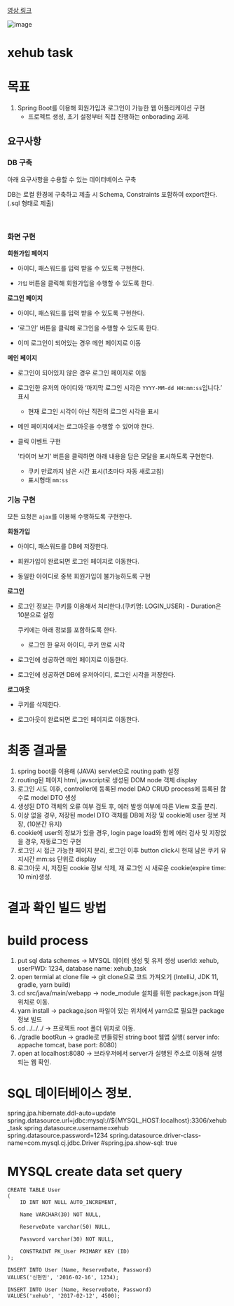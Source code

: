 [영상 링크](https://youtu.be/Ek2gDBxj4PU)

![image](https://user-images.githubusercontent.com/77220824/203040544-388d28f9-1516-449f-b9b1-7efcf69fde48.png)

# xehub task

# 목표
1. Spring Boot를 이용해 회원가입과 로그인이 가능한 웹 어플리케이션 구현
	* 프로젝트 생성, 초기 설정부터 직접 진행하는 onborading 과제.
	
## 요구사항

### DB 구축

아래 요구사항을 수용할 수 있는 데이터베이스 구축

DB는 로컬 환경에 구축하고 제출 시 Schema, Constraints 포함하여 export한다.(.sql 형태로 제출)

<br>

### 화면 구현

**회원가입 페이지**

- 아이디, 패스워드를 입력 받을 수 있도록 구현한다.

- `가입` 버튼을 클릭해 회원가입을 수행할 수 있도록 한다.

**로그인 페이지**

- 아이디, 패스워드를 입력 받을 수 있도록 구현한다.

- ‘로그인’ 버튼을 클릭해 로그인을 수행할 수 있도록 한다.

- 이미 로그인이 되어있는 경우 메인 페이지로 이동

**메인 페이지**

- 로그인이 되어있지 않은 경우 로그인 페이지로 이동

- 로그인한 유저의 아이디와 ‘마지막 로그인 시각은 `YYYY-MM-dd HH:mm:ss`입니다.’ 표시
    - 현재 로그인 시각이 아닌 직전의 로그인 시각을 표시

- 메인 페이지에서는 로그아웃을 수행할 수 있어야 한다.

- 클릭 이벤트 구현

    '타이머 보기' 버튼을 클릭하면 아래 내용을 담은 모달을 표시하도록 구현한다.
    - 쿠키 만료까지 남은 시간 표시(1초마다 자동 새로고침)
    - 표시형태 `mm:ss`



### 기능 구현

모든 요청은 `ajax`를 이용해 수행하도록 구현한다.

**회원가입**

- 아이디, 패스워드를 DB에 저장한다.

- 회원가입이 완료되면 로그인 페이지로 이동한다.

- 동일한 아이디로 중복 회원가입이 불가능하도록 구현

**로그인**

- 로그인 정보는 쿠키를 이용해서 처리한다.(쿠키명: LOGIN_USER) - Duration은 10분으로 설정

    쿠키에는 아래 정보를 포함하도록 한다.
    - 로그인 한 유저 아이디, 쿠키 만료 시각

- 로그인에 성공하면 메인 페이지로 이동한다.

- 로그인에 성공하면 DB에 유저아이디, 로그인 시각을 저장한다.


**로그아웃**

- 쿠키를 삭제한다.

- 로그아웃이 완료되면 로그인 페이지로 이동한다.

# 최종 결과물 
1. spring boot를 이용해 (JAVA) servlet으로 routing path 설정
2. routing된 페이지 html, javscript로 생성된 DOM node 객체 display
3. 로그인 시도 이후, controller에 등록된 model DAO CRUD process에 등록된 함수로 model DTO 생성
4. 생성된 DTO 객체의 오류 여부 검토 후, 에러 발생 여부에 따른 View 호출 분리.
5. 이상 없을 경우, 저장된 model DTO 객체를 DB에 저장 및 cookie에 user 정보 저장, (10분간 유지)
6. cookie에 user의 정보가 있을 경우, login page load와 함께 에러 검사 및 지장없을 경우, 자동로그인 구현
7. 로그인 시 접근 가능한 페이지 분리, 로그인 이후 button click시 현재 남은 쿠키 유지시간 mm:ss 단위로 display
8. 로그아웃 시, 저장된 cookie 정보 삭제, 재 로그인 시 새로운 cookie(expire time: 10 min)생성.

# 결과 확인 빌드 방법
# build process
  1. put sql data schemes		-> MYSQL 데이터 생성 및 유저 생성 userId: xehub, userPWD: 1234, database name: xehub_task
  2. open termial at clone file		-> git clone으로 코드 가져오기 (IntelliJ, JDK 11, gradle, yarn build) 
  3. cd src/java/main/webapp		-> node_module 설치를 위한 package.json 파일 위치로 이동.
  4. yarn install			-> package.json 파일이 있는 위치에서 yarn으로 필요한 package 정보 빌드
  5. cd ../../../ 			-> 프로젝트 root 폴더 위치로 이동.
  6. ./gradle bootRun			-> gradle로 번들링된 string boot 웹앱 실행( server info: appache tomcat, base port: 8080)
  7. open at localhost:8080		-> 브라우저에서 server가 실행된 주소로 이동해 실행되는 웹 확인.
  
  
# SQL 데이터베이스 정보. 

spring.jpa.hibernate.ddl-auto=update
spring.datasource.url=jdbc:mysql://${MYSQL_HOST:localhost}:3306/xehub_task
spring.datasource.username=xehub
spring.datasource.password=1234
spring.datasource.driver-class-name=com.mysql.cj.jdbc.Driver
#spring.jpa.show-sql: true


# MYSQL create data set query

``` MYSQL
CREATE TABLE User
(
    ID INT NOT NULL AUTO_INCREMENT,

    Name VARCHAR(30) NOT NULL,

    ReserveDate varchar(50) NULL,

    Password varchar(30) NOT NULL,

	CONSTRAINT PK_User PRIMARY KEY (ID)
);

INSERT INTO User (Name, ReserveDate, Password)
VALUES('신현민', '2016-02-16', 1234);

INSERT INTO User (Name, ReserveDate, Password)
VALUES('xehub', '2017-02-12', 4500);

```

